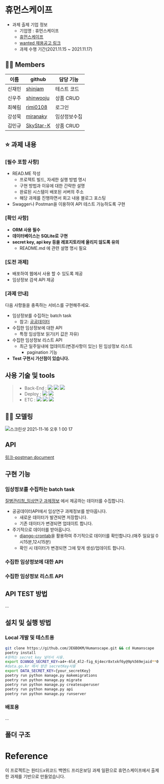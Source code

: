 # 휴먼스케이프

- 과제 출제 기업 정보
  - 기업명 : 휴먼스케이프
  - [휴먼스케이프](https://humanscape.io/kr/index.html)
  - [wanted 채용공고 링크](https://www.wanted.co.kr/wd/41413)
  - 과제 수행 기간(2021.11.15 ~ 2021.11.17)

## 💁‍♀️ Members

| 이름   | github                                    | 담당 기능    |
| ------ | ----------------------------------------- | ------------ |
| 신재민 | [shinjam](https://github.com/shinjam)     | 테스트 코드  |
| 신우주 | [shinwooju](https://github.com/shinwooju) | 상품 CRUD    |
| 최혜림 | [rimi0108](https://github.com/rimi0108)   | 로그인       |
| 강성묵 | [miranaky](https://github.com/miranaky)   | 임상정보수집 |
| 김민규 | [SkyStar-K](https://github.com/SkyStar-K) | 상품 CRUD    |

## ⭐ 과제 내용

### [필수 포함 사항]

- READ.ME 작성
  - 프로젝트 빌드, 자세한 실행 방법 명시
  - 구현 방법과 이유에 대한 간략한 설명
  - 완료된 시스템이 배포된 서버의 주소
  - 해당 과제를 진행하면서 회고 내용 블로그 포스팅
- Swagger나 Postman을 이용하여 API 테스트 가능하도록 구현

### [확인 사항]

- **ORM 사용 필수**
- **데이터베이스는 SQLite로 구현**
- **secret key, api key 등을 레포지토리에 올리지 않도록 유의**
  - README.md 에 관련 설명 명시 필요

### [도전 과제]

- 배포하여 웹에서 사용 할 수 있도록 제공
- 임상정보 검색 API 제공

### [과제 안내]

다음 사항들을 충족하는 서비스를 구현해주세요.

- 임상정보를 수집하는 batch task
  - 참고: [공공데이터](https://www.data.go.kr/data/3074271/fileData.do#/API%20%EB%AA%A9%EB%A1%9D/GETuddi%3Acfc19dda-6f75-4c57-86a8-bb9c8b103887)
- 수집한 임상정보에 대한 API
  - 특정 임상정보 읽기(키 값은 자유)
- 수집한 임상정보 리스트 API
  - 최근 일주일내에 업데이트(변경사항이 있는) 된 임상정보 리스트
    - pagination 기능
- **Test 구현시 가산점이 있습니다.**

## 사용 기술 및 tools

> - Back-End : <img src="https://img.shields.io/badge/Python 3.8-3776AB?style=for-the-badge&logo=Python&logoColor=white"/>&nbsp;<img src="https://img.shields.io/badge/Django 3.2-092E20?style=for-the-badge&logo=Django&logoColor=white"/>&nbsp;<img src="https://img.shields.io/badge/mysql 8.0-1b9e41?style=for-the-badge&logo=Mysql&logoColor=white"/>
> - Deploy : <img src="https://img.shields.io/badge/AWS_EC2-232F3E?style=for-the-badge&logo=Amazon&logoColor=white"/>&nbsp;<img src="https://img.shields.io/badge/Docker-0052CC?style=for-the-badge&logo=Docker&logoColor=white"/>
> - ETC : <img src="https://img.shields.io/badge/Git-F05032?style=for-the-badge&logo=Git&logoColor=white"/>&nbsp;<img src="https://img.shields.io/badge/Github-181717?style=for-the-badge&logo=Github&logoColor=white"/>&nbsp;<img src="https://img.shields.io/badge/Postman-FF6C37?style=for-the-badge&logo=Postman&logoColor=white"/>

## 🏄‍♀️ 모델링

![스크린샷 2021-11-16 오후 1 00 17](https://user-images.githubusercontent.com/5153352/141899305-f6638fbc-0319-477c-ba30-818363133291.png)

## API

[링크-postman document](https://documenter.getpostman.com/view/16042359/UVBzmpLX)

## 구현 기능

### 임상정보를 수집하는 batch task

[질병관리청\_임상연구 과제정보](https://www.data.go.kr/tcs/dss/selectFileDataDetailView.do?publicDataPk=3074271) 에서 제공하는 데이터를 수집합니다.

- 공공데이터API에서 임상연구 과제정보를 받아옵니다.
  - 새로운 데이터가 발견되면 저장합니다.
  - 기존 데이터가 변경되면 업데이트 합니다.
- 주기적으로 데이터를 받아옵니다.
  - [django-crontab](https://github.com/kraiz/django-crontab)을 활용하여 주기적으로 데이터를 확인합니다.(매주 일요일 0시15분,12시15분)
  - 확인 시 데이터가 변경되면 그에 맞게 생성/업데이트 합니다.

### 수집한 임상정보에 대한 API

### 수집한 임상정보 리스트 API

## API TEST 방법

...

## 설치 및 실행 방법

### Local 개발 및 테스트용

```bash
git clone https://github.com/JE6BOKM/Humanscape.git && cd Humanscape
poetry install
#원하는 secret key 넣어서 사용.
export DJANGO_SECRET_KEY=a4+-6ld_4l2-fig_6j4ecr8xtxkf6y@9p%569ejaid**0
#data.go.kr 에서 받은 secretKey사용
export DATA_SECRET_KEY={your_secretKey}
poetry run python manage.py makemigrations
poetry run python manage.py migrate
poetry run python manage.py createsuperuser
poetry run python manage.py api
poetry run python manage.py runserver
```

### 배포용

...

## 폴더 구조

# Reference

이 프로젝트는 원티드x위코드 백엔드 프리온보딩 과제 일환으로 휴먼스케이프에서 출제한 과제를 기반으로 만들었습니다.
